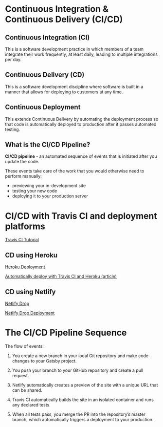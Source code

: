 # Continuous Integration & Continuous Delivery (CI/CD)

## Continuous Integration (CI)

This is a software development practice in which members of a team integrate their work frequently, at least daily, leading to multiple integrations per day.

## Continuous Delivery (CD)

This is a software development discipline where software is built in a manner that allows for deploying to customers at any time.

##  Continuous Deployment

This extends Continuous Delivery by automating the deployment process so that code is automatically deployed to production after it passes automated testing.

## What is the CI/CD Pipeline?

**CI/CD pipeline** - an automated sequence of events that is initiated after you update the code.

These events take care of the work that you would otherwise need to perform manually:
- previewing your in-development site
- testing your new code
- deploying it to your production server

# CI/CD with Travis CI and deployment platforms

[Travis CI Tutorial](https://docs.travis-ci.com/user/tutorial/)

## CD using Heroku

[Heroku Deployment](https://docs.travis-ci.com/user/deployment/heroku/)

[Automatically deploy with Travis CI and Heroku (article)](https://medium.com/@felipeluizsoares/automatically-deploy-with-travis-ci-and-heroku-ddba1361647f)

## CD using Netlify

[Netlify Drop](https://app.netlify.com/drop)

[Netlify Drop Deployment](https://docs.travis-ci.com/user/deployment-v2/providers/netlify/)

# The CI/CD Pipeline Sequence

The flow of events:

1. You create a new branch in your local Git repository and make code changes to your Gatsby project.

2. You push your branch to your GitHub repository and create a pull request.

3. Netlify automatically creates a preview of the site with a unique URL that can be shared.

4. Travis CI automatically builds the site in an isolated container and runs any declared tests.

5. When all tests pass, you merge the PR into the repository’s master branch, which automatically triggers a deployment to your production.
